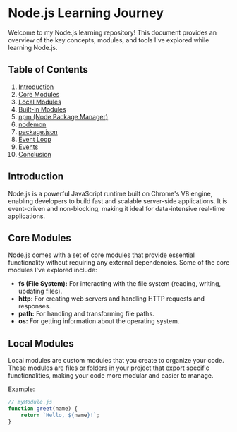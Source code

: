 # Node.js Learning Journey

Welcome to my Node.js learning repository! This document provides an overview of the key concepts, modules, and tools I've explored while learning Node.js.

## Table of Contents

1. [Introduction](#introduction)
2. [Core Modules](#core-modules)
3. [Local Modules](#local-modules)
4. [Built-in Modules](#built-in-modules)
5. [npm (Node Package Manager)](#npm-node-package-manager)
6. [nodemon](#nodemon)
7. [package.json](#packagejson)
8. [Event Loop](#event-loop)
9. [Events](#events)
10. [Conclusion](#conclusion)

## Introduction

Node.js is a powerful JavaScript runtime built on Chrome's V8 engine, enabling developers to build fast and scalable server-side applications. It is event-driven and non-blocking, making it ideal for data-intensive real-time applications.

## Core Modules

Node.js comes with a set of core modules that provide essential functionality without requiring any external dependencies. Some of the core modules I've explored include:

- **fs (File System):** For interacting with the file system (reading, writing, updating files).
- **http:** For creating web servers and handling HTTP requests and responses.
- **path:** For handling and transforming file paths.
- **os:** For getting information about the operating system.

## Local Modules

Local modules are custom modules that you create to organize your code. These modules are files or folders in your project that export specific functionalities, making your code more modular and easier to manage.

Example:
```javascript
// myModule.js
function greet(name) {
    return `Hello, ${name}!`;
} 




